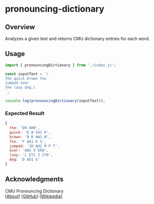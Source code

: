 # pronouncing-dictionary

## Overview

Analyzes a given text and returns CMU dictionary entries for each word.

## Usage

```js
import { pronouncingDictionary } from './index.js';

const inputText = `\
The quick brown fox
jumped over
the lazy dog.\
`;

console.log(pronouncingDictionary(inputText));
```

### Expected Result

```js
{
  the: 'DH AH0',
  quick: 'K W IH1 K',
  brown: 'B R AW1 N',
  fox: 'F AA1 K S',
  jumped: 'JH AH1 M P T',
  over: 'OW1 V ER0',
  lazy: 'L EY1 Z IY0',
  dog: 'D AO1 G'
}
```

## Acknowledgments

CMU Pronouncing Dictionary  
\[[About](http://www.speech.cs.cmu.edu/cgi-bin/cmudict#about)\] 
\[[GitHub](https://github.com/Alexir/CMUdict)\] 
\[[Wikipedia](https://en.wikipedia.org/wiki/ARPABET)\]